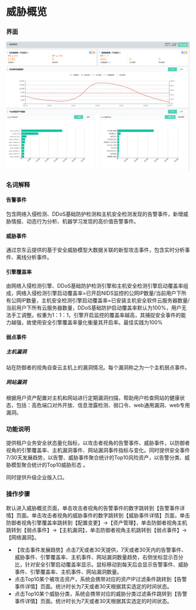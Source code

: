 # 威胁概览

### 界面

  ![](../../../../image/Situational-Awareness/to-2.png)

### 名词解释

#### 告警事件

包含网络入侵检测、DDoS基础防护检测和主机安全检测发现的告警事件，新增威胁情报、动态行为分析、机器学习发现的高价值告警事件。

#### 威胁事件
通过京东云提供的基于安全威胁模型大数据关联的新型攻击事件，包含实时分析事件、离线分析事件。

#### 引擎覆盖率
由网络入侵检测引擎、DDoS基础防护检测引擎和主机安全检测引擎启动覆盖率组成，网络入侵检测引擎启动覆盖率=已开启NIDS监控的公网IP数量/当前用户下所有公网IP数量，主机安全检测引擎启动覆盖率=已安装主机安全软件云服务器数量/当前用户下所有云服务器数量，DDoS基础防护启动覆盖率默认为100%，用户无法手工调整。权重为1：1：1，引擎开启监控的覆盖率越高，其捕捉安全事件的能力越强，故使用安全引擎覆盖率量化衡量其开启率。最佳实践为100%

#### 弱点事件
##### 主机漏洞

站在防御者的视角自查云主机上的漏洞情况。每个漏洞称之为一个主机弱点事件。
##### 网站漏洞
根据用户资产配置对主机和网站进行定期漏洞扫描，帮助用户检查网站的健康状态，包括：高危端口对外开放、信息泄露检测、弱口令、web通用漏洞、web专用漏洞。

### 功能说明
提供租户业务安全状态量化指标，以攻击者视角的告警事件、威胁事件，以防御者视角的引擎覆盖率、主机漏洞事件、网站漏洞事件指标与变化。同时提供安全事件7/30天发展趋势，以告警、威胁事件聚合统计的Top10风险资产，以告警分类、威胁模型聚合统计的Top10威胁形态 。

同时提供升级企业版入口。

### 操作步骤
默认进入威胁概览页面，单击攻击者视角的告警事件的数字跳转到【告警事件详情】页面。单击攻击者视角的威胁事件的数字跳转到【威胁事件详情】页面，单击防御者视角引擎覆盖率跳转到【配置变更】->【资产管理】，单击防御者视角主机跳转到【弱点事件】->【主机漏洞】，单击防御者视角主机跳转到【弱点事件】->【网络漏洞】。
  - 【攻击事件发展趋势】点击7天或者30天提供，7天或者30天内的告警事件、威胁事件、引擎覆盖率、主机事件、网站漏洞数量趋势，右侧坐标显示百分比，针对安全引擎启动覆盖率显示。鼠标移动到每天后会显示告警事件、威胁事件、引擎覆盖率、主机事件、网站漏洞数量。 
  - 点击Top10某个被攻击资产，系统会携带对应的资产IP过滤条件跳转到【告警事件详情】页面。统计时长为7天或者30天根据其实选定的时间状态。 
  - 点击Top10某个威胁分类，系统会携带对应的威胁分类过滤条件跳转到【告警事件详情】页面。统计时长为7天或者30天根据其实选定的时间状态。 
